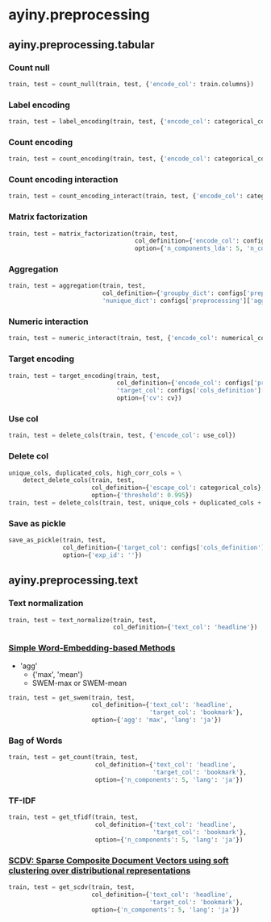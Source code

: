# ayiny.preprocessing

## ayiny.preprocessing.tabular

### Count null

```python
train, test = count_null(train, test, {'encode_col': train.columns})
```

### Label encoding

```python
train, test = label_encoding(train, test, {'encode_col': categorical_cols})
```

### Count encoding

```python
train, test = count_encoding(train, test, {'encode_col': categorical_cols})
```

### Count encoding interaction

```python
train, test = count_encoding_interact(train, test, {'encode_col': categorical_cols})
```

### Matrix factorization

```python
train, test = matrix_factorization(train, test,
                                   col_definition={'encode_col': configs['preprocessing']['matrix_factorization']},
                                   option={'n_components_lda': 5, 'n_components_svd': 3})
```

### Aggregation

```python
train, test = aggregation(train, test,
                          col_definition={'groupby_dict': configs['preprocessing']['aggregation']['groupby_dict'],
                          'nunique_dict': configs['preprocessing']['aggregation']['nunique_dict']})
```

### Numeric interaction

```python
train, test = numeric_interact(train, test, {'encode_col': numerical_col})
```

### Target encoding

```python
train, test = target_encoding(train, test,
                              col_definition={'encode_col': configs['preprocessing']['target_encoding'],
                              'target_col': configs['cols_definition']['target_col']},
                              option={'cv': cv})
```

### Use col

```python
train, test = delete_cols(train, test, {'encode_col': use_col})
```

### Delete col

```python
unique_cols, duplicated_cols, high_corr_cols = \
    detect_delete_cols(train, test,
                       col_definition={'escape_col': categorical_cols},
                       option={'threshold': 0.995})
train, test = delete_cols(train, test, unique_cols + duplicated_cols + high_corr_cols)
```

### Save as pickle

```python
save_as_pickle(train, test,
               col_definition={'target_col': configs['cols_definition']['target_col']},
               option={'exp_id': ''})
```

## ayiny.preprocessing.text

### Text normalization

```python
train, test = text_normalize(train, test,
                             col_definition={'text_col': 'headline'})
```

### [Simple Word-Embedding-based Methods](https://arxiv.org/abs/1805.09843)

- 'agg'
    - {'max', 'mean'}
    - SWEM-max or SWEM-mean

```python
train, test = get_swem(train, test,
                       col_definition={'text_col': 'headline',
                                       'target_col': 'bookmark'},
                       option={'agg': 'max', 'lang': 'ja'})
```

### Bag of Words

```python
train, test = get_count(train, test,
                        col_definition={'text_col': 'headline',
                                        'target_col': 'bookmark'},
                        option={'n_components': 5, 'lang': 'ja'})
```

### TF-IDF

```python
train, test = get_tfidf(train, test,
                        col_definition={'text_col': 'headline',
                                        'target_col': 'bookmark'},
                        option={'n_components': 5, 'lang': 'ja'})
```

### [SCDV: Sparse Composite Document Vectors using soft clustering over distributional representations](https://dheeraj7596.github.io/SDV/)

```python
train, test = get_scdv(train, test,
                       col_definition={'text_col': 'headline',
                                       'target_col': 'bookmark'},
                       option={'n_components': 5, 'lang': 'ja'})
```
